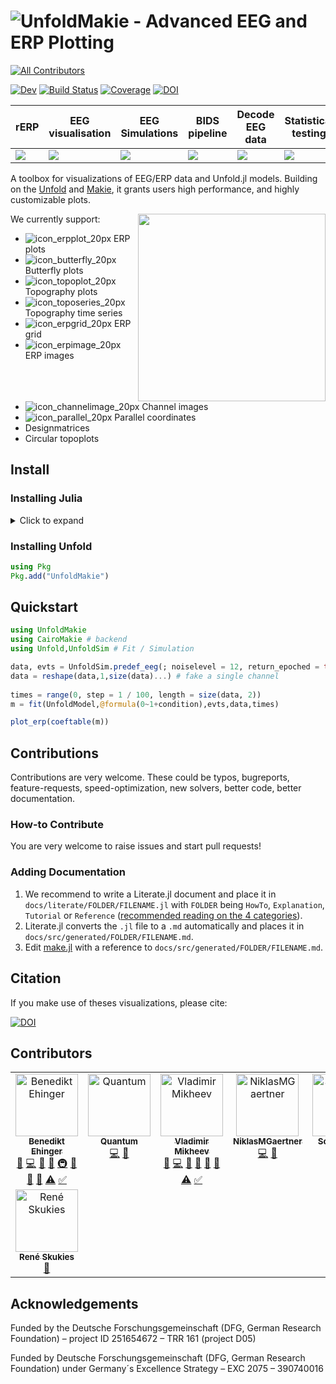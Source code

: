 # ![UnfoldMakie - Advanced EEG and ERP Plotting](https://github.com/unfoldtoolbox/UnfoldMakie.jl/assets/57703446/26b770b3-afa0-4652-b654-82d2f737f42f)
<!-- ALL-CONTRIBUTORS-BADGE:START - Do not remove or modify this section -->
[![All Contributors](https://img.shields.io/badge/all_contributors-8-orange.svg?style=flat-square)](#contributors-)
<!-- ALL-CONTRIBUTORS-BADGE:END -->


[![Dev](https://img.shields.io/badge/docs-dev-blue.svg)](https://unfoldtoolbox.github.io/UnfoldMakie.jl/dev)
[![Build Status](https://github.com/unfoldtoolbox/UnfoldMakie.jl/workflows/CI/badge.svg)](https://github.com/unfoldtoolbox/UnfoldMakie.jl/actions)
[![Coverage](https://codecov.io/gh/behinger/UnfoldMakie.jl/branch/master/graph/badge.svg)](https://codecov.io/gh/behinger/UnfoldMakie.jl)
[![DOI](https://zenodo.org/badge/DOI/10.5281/zenodo.6531996.svg)](https://doi.org/10.5281/zenodo.6531996)

|rERP|EEG visualisation|EEG Simulations|BIDS pipeline|Decode EEG data|Statistical testing|
|---|---|---|---|---|---|
| <a href="https://github.com/unfoldtoolbox/Unfold.jl/tree/main"><img src="https://github-production-user-asset-6210df.s3.amazonaws.com/10183650/277623787-757575d0-aeb9-4d94-a5f8-832f13dcd2dd.png"></a> | <a href="https://github.com/unfoldtoolbox/UnfoldMakie.jl"><img  src="https://github-production-user-asset-6210df.s3.amazonaws.com/10183650/277623793-37af35a0-c99c-4374-827b-40fc37de7c2b.png"></a>|<a href="https://github.com/unfoldtoolbox/UnfoldSim.jl"><img src="https://github-production-user-asset-6210df.s3.amazonaws.com/10183650/277623795-328a4ccd-8860-4b13-9fb6-64d3df9e2091.png"></a>|<a href="https://github.com/unfoldtoolbox/UnfoldBIDS.jl"><img src="https://github-production-user-asset-6210df.s3.amazonaws.com/10183650/277622460-2956ca20-9c48-4066-9e50-c5d25c50f0d1.png"></a>|<a href="https://github.com/unfoldtoolbox/UnfoldDecode.jl"><img src="https://github-production-user-asset-6210df.s3.amazonaws.com/10183650/277622487-802002c0-a1f2-4236-9123-562684d39dcf.png"></a>|<a href="https://github.com/unfoldtoolbox/UnfoldStats.jl"><img  src="https://github-production-user-asset-6210df.s3.amazonaws.com/10183650/277623799-4c8f2b5a-ea84-4ee3-82f9-01ef05b4f4c6.png"></a>|

A toolbox for  visualizations of EEG/ERP data and Unfold.jl models.
Building on the [Unfold](https://github.com/unfoldtoolbox/unfold.jl/) and [Makie](https://makie.juliaplots.org/stable/), it grants users high performance, and highly customizable plots.

We currently support: 
<img  src="https://github.com/unfoldtoolbox/UnfoldMakie.jl/assets/10183650/af2801e5-cd64-4932-b84d-9abc1d8470ee" width="300" align="right">
- ![icon_erpplot_20px](https://github.com/unfoldtoolbox/UnfoldMakie.jl/assets/10183650/22c8472d-df78-46d7-afe8-e1e4e7b04313)
ERP plots
- ![icon_butterfly_20px](https://github.com/unfoldtoolbox/UnfoldMakie.jl/assets/10183650/30b86665-3705-4258-bffa-97abcd308235)
Butterfly plots
- ![icon_topoplot_20px](https://github.com/unfoldtoolbox/UnfoldMakie.jl/assets/10183650/ea91f14f-30df-4316-997b-56bc411c9276)
Topography plots
- ![icon_toposeries_20px](https://github.com/unfoldtoolbox/UnfoldMakie.jl/assets/10183650/eceab5d6-88c7-41ae-b0d8-5ca652e83b40)
Topography time series
- ![icon_erpgrid_20px](https://github.com/unfoldtoolbox/UnfoldMakie.jl/assets/10183650/83b42a21-439a-49fd-80bc-cd82872695e9)
ERP grid
- ![icon_erpimage_20px](https://github.com/unfoldtoolbox/UnfoldMakie.jl/assets/10183650/b45b0547-7333-4d28-9ac8-33a989b7c132)
ERP images
- ![icon_channelimage_20px](https://github.com/unfoldtoolbox/UnfoldMakie.jl/assets/10183650/7ea16a7a-879a-4dcc-aaab-bc97211910ba)
Channel images
- ![icon_parallel_20px](https://github.com/unfoldtoolbox/UnfoldMakie.jl/assets/10183650/dab097c3-bcd6-4405-a44b-71cbe3e5fac9)
Parallel coordinates
- Designmatrices
- Circular topoplots


## Install

### Installing Julia

<details>
<summary>Click to expand</summary>

The recommended way to install julia is [juliaup](https://github.com/JuliaLang/juliaup).
It allows you to, e.g., easily update Julia at a later point, but also test out alpha/beta versions etc.

TL:DR; If you dont want to read the explicit instructions, just copy the following command

#### Windows

AppStore -> JuliaUp,  or `winget install julia -s msstore` in CMD

#### Mac & Linux

`curl -fsSL https://install.julialang.org | sh` in any shell
</details>

### Installing Unfold

```julia
using Pkg
Pkg.add("UnfoldMakie")
```

## Quickstart

```julia
using UnfoldMakie
using CairoMakie # backend
using Unfold,UnfoldSim # Fit / Simulation

data, evts = UnfoldSim.predef_eeg(; noiselevel = 12, return_epoched = true)
data = reshape(data,1,size(data)...) # fake a single channel
	
times = range(0, step = 1 / 100, length = size(data, 2))
m = fit(UnfoldModel,@formula(0~1+condition),evts,data,times)

plot_erp(coeftable(m))
```

## Contributions

Contributions are very welcome. These could be typos, bugreports, feature-requests, speed-optimization, new solvers, better code, better documentation.

### How-to Contribute

You are very welcome to raise issues and start pull requests!

### Adding Documentation

1. We recommend to write a Literate.jl document and place it in `docs/literate/FOLDER/FILENAME.jl` with `FOLDER` being `HowTo`, `Explanation`, `Tutorial` or `Reference` ([recommended reading on the 4 categories](https://documentation.divio.com/)).
2. Literate.jl converts the `.jl` file to a `.md` automatically and places it in `docs/src/generated/FOLDER/FILENAME.md`.
3. Edit [make.jl](https://github.com/unfoldtoolbox/Unfold.jl/blob/main/docs/make.jl) with a reference to `docs/src/generated/FOLDER/FILENAME.md`.

## Citation

If you make use of theses visualizations, please cite:

[![DOI](https://zenodo.org/badge/DOI/10.5281/zenodo.6531996.svg)](https://doi.org/10.5281/zenodo.6531996)

## Contributors
<!-- ALL-CONTRIBUTORS-LIST:START - Do not remove or modify this section -->
<!-- prettier-ignore-start -->
<!-- markdownlint-disable -->
<table>
  <tbody>
    <tr>
      <td align="center" valign="top" width="14.28%"><a href="http://www.benediktehinger.de"><img src="https://avatars.githubusercontent.com/u/10183650?v=4?s=100" width="100px;" alt="Benedikt Ehinger"/><br /><sub><b>Benedikt Ehinger</b></sub></a><br /><a href="https://github.com/unfoldtoolbox/UnfoldMakie.jl/issues?q=author%3Abehinger" title="Bug reports">🐛</a> <a href="https://github.com/unfoldtoolbox/UnfoldMakie.jl/commits?author=behinger" title="Code">💻</a> <a href="https://github.com/unfoldtoolbox/UnfoldMakie.jl/commits?author=behinger" title="Documentation">📖</a> <a href="#ideas-behinger" title="Ideas, Planning, & Feedback">🤔</a> <a href="#infra-behinger" title="Infrastructure (Hosting, Build-Tools, etc)">🚇</a> <a href="#maintenance-behinger" title="Maintenance">🚧</a> <a href="#question-behinger" title="Answering Questions">💬</a> <a href="https://github.com/unfoldtoolbox/UnfoldMakie.jl/pulls?q=is%3Apr+reviewed-by%3Abehinger" title="Reviewed Pull Requests">👀</a> <a href="https://github.com/unfoldtoolbox/UnfoldMakie.jl/commits?author=behinger" title="Tests">⚠️</a> <a href="#tutorial-behinger" title="Tutorials">✅</a></td>
      <td align="center" valign="top" width="14.28%"><a href="https://github.com/Link250"><img src="https://avatars.githubusercontent.com/u/4541950?v=4?s=100" width="100px;" alt="Quantum"/><br /><sub><b>Quantum</b></sub></a><br /><a href="https://github.com/unfoldtoolbox/UnfoldMakie.jl/commits?author=Link250" title="Code">💻</a> <a href="https://github.com/unfoldtoolbox/UnfoldMakie.jl/commits?author=Link250" title="Documentation">📖</a></td>
      <td align="center" valign="top" width="14.28%"><a href="https://github.com/vladdez"><img src="https://avatars.githubusercontent.com/u/33777074?v=4?s=100" width="100px;" alt="Vladimir Mikheev"/><br /><sub><b>Vladimir Mikheev</b></sub></a><br /><a href="https://github.com/unfoldtoolbox/UnfoldMakie.jl/issues?q=author%3Avladdez" title="Bug reports">🐛</a> <a href="https://github.com/unfoldtoolbox/UnfoldMakie.jl/commits?author=vladdez" title="Code">💻</a> <a href="https://github.com/unfoldtoolbox/UnfoldMakie.jl/commits?author=vladdez" title="Documentation">📖</a> <a href="#ideas-vladdez" title="Ideas, Planning, & Feedback">🤔</a> <a href="#maintenance-vladdez" title="Maintenance">🚧</a> <a href="https://github.com/unfoldtoolbox/UnfoldMakie.jl/pulls?q=is%3Apr+reviewed-by%3Avladdez" title="Reviewed Pull Requests">👀</a> <a href="https://github.com/unfoldtoolbox/UnfoldMakie.jl/commits?author=vladdez" title="Tests">⚠️</a> <a href="#tutorial-vladdez" title="Tutorials">✅</a></td>
      <td align="center" valign="top" width="14.28%"><a href="https://github.com/NiklasMGaertner"><img src="https://avatars.githubusercontent.com/u/54365174?v=4?s=100" width="100px;" alt="NiklasMGaertner"/><br /><sub><b>NiklasMGaertner</b></sub></a><br /><a href="https://github.com/unfoldtoolbox/UnfoldMakie.jl/commits?author=NiklasMGaertner" title="Code">💻</a> <a href="https://github.com/unfoldtoolbox/UnfoldMakie.jl/commits?author=NiklasMGaertner" title="Documentation">📖</a></td>
      <td align="center" valign="top" width="14.28%"><a href="https://github.com/SorenDoring"><img src="https://avatars.githubusercontent.com/u/54365184?v=4?s=100" width="100px;" alt="SorenDoring"/><br /><sub><b>SorenDoring</b></sub></a><br /><a href="https://github.com/unfoldtoolbox/UnfoldMakie.jl/commits?author=SorenDoring" title="Code">💻</a> <a href="https://github.com/unfoldtoolbox/UnfoldMakie.jl/commits?author=SorenDoring" title="Documentation">📖</a></td>
      <td align="center" valign="top" width="14.28%"><a href="https://github.com/lokmanfl"><img src="https://avatars.githubusercontent.com/u/44772645?v=4?s=100" width="100px;" alt="lokmanfl"/><br /><sub><b>lokmanfl</b></sub></a><br /><a href="https://github.com/unfoldtoolbox/UnfoldMakie.jl/commits?author=lokmanfl" title="Code">💻</a> <a href="https://github.com/unfoldtoolbox/UnfoldMakie.jl/commits?author=lokmanfl" title="Documentation">📖</a></td>
      <td align="center" valign="top" width="14.28%"><a href="https://github.com/jschepers"><img src="https://avatars.githubusercontent.com/u/22366977?v=4?s=100" width="100px;" alt="Judith Schepers"/><br /><sub><b>Judith Schepers</b></sub></a><br /><a href="https://github.com/unfoldtoolbox/UnfoldMakie.jl/issues?q=author%3Ajschepers" title="Bug reports">🐛</a> <a href="#ideas-jschepers" title="Ideas, Planning, & Feedback">🤔</a> <a href="https://github.com/unfoldtoolbox/UnfoldMakie.jl/commits?author=jschepers" title="Documentation">📖</a></td>
    </tr>
    <tr>
      <td align="center" valign="top" width="14.28%"><a href="https://reneskukies.de/"><img src="https://avatars.githubusercontent.com/u/57703446?v=4?s=100" width="100px;" alt="René Skukies"/><br /><sub><b>René Skukies</b></sub></a><br /><a href="https://github.com/unfoldtoolbox/UnfoldMakie.jl/commits?author=ReneSkukies" title="Documentation">📖</a></td>
    </tr>
  </tbody>
</table>

<!-- markdownlint-restore -->
<!-- prettier-ignore-end -->

<!-- ALL-CONTRIBUTORS-LIST:END -->

## Acknowledgements

Funded by the Deutsche Forschungsgemeinschaft (DFG, German Research Foundation) – project ID 251654672 – TRR 161 (project D05)

Funded by Deutsche Forschungsgemeinschaft (DFG, German Research Foundation) under Germany´s Excellence Strategy – EXC 2075 – 390740016
